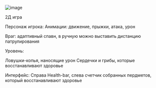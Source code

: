 ![image](https://github.com/user-attachments/assets/8872e725-16cb-4b12-a63d-4b07c2421560)





2Д игра

Персонаж игрока:
Анимации: движение, прыжки, атака, урон

Враг: адаптивный спавн, в ручную можно выставить дистанцию патрулирования 

Уровень:

Ловушки-копья, наносящие урон
Сердечки и грибы, которые восстанавливают здоровье

Интерфейс: Справа Health-bar, слева счетчик собранных пердметов, который восстанавливают здоровье




